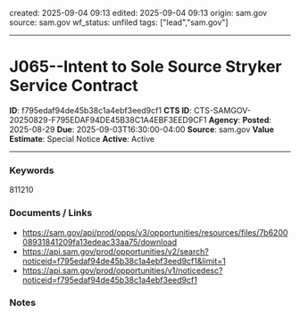created: 2025-09-04 09:13
edited: 2025-09-04 09:13
origin: sam.gov
source: sam.gov
wf_status: unfiled
tags: ["lead","sam.gov"]

---

# J065--Intent to Sole Source Stryker Service Contract

**ID**: f795edaf94de45b38c1a4ebf3eed9cf1
**CTS ID**: CTS-SAMGOV-20250829-F795EDAF94DE45B38C1A4EBF3EED9CF1
**Agency**: 
**Posted**: 2025-08-29
**Due**: 2025-09-03T16:30:00-04:00
**Source**: sam.gov
**Value Estimate**: Special Notice
**Active**: Active

---

### Keywords
811210

### Documents / Links
- <https://sam.gov/api/prod/opps/v3/opportunities/resources/files/7b620008931841209fa13edeac33aa75/download>
- <https://api.sam.gov/prod/opportunities/v2/search?noticeid=f795edaf94de45b38c1a4ebf3eed9cf1&limit=1>
- <https://api.sam.gov/prod/opportunities/v1/noticedesc?noticeid=f795edaf94de45b38c1a4ebf3eed9cf1>

### Notes

